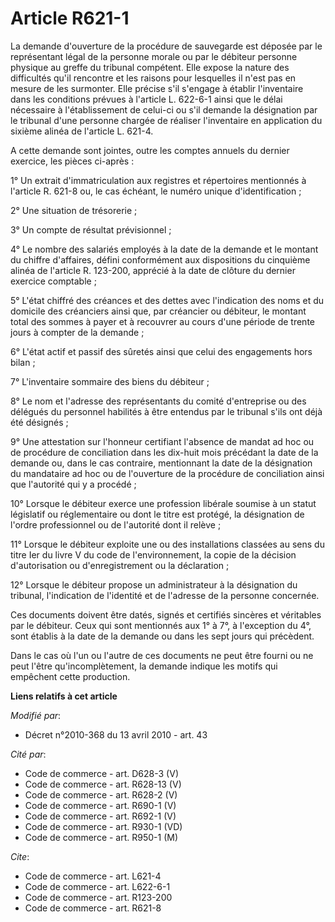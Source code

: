 # Article R621-1

La demande d'ouverture de la procédure de sauvegarde est déposée par le représentant légal de la personne morale ou par le
débiteur personne physique au greffe du tribunal compétent. Elle expose la nature des difficultés qu'il rencontre et les
raisons pour lesquelles il n'est pas en mesure de les surmonter. Elle précise s'il s'engage à établir l'inventaire dans les
conditions prévues à l'article L. 622-6-1 ainsi que le délai nécessaire à l'établissement de celui-ci ou s'il demande la
désignation par le tribunal d'une personne chargée de réaliser l'inventaire en application du sixième alinéa de l'article L.
621-4.

A cette demande sont jointes, outre les comptes annuels du dernier exercice, les pièces ci-après : 

1° Un extrait d'immatriculation aux registres et répertoires mentionnés à l'article R. 621-8 ou, le cas échéant, le numéro
unique d'identification ; 

2° Une situation de trésorerie ; 

3° Un compte de résultat prévisionnel ; 

4° Le nombre des salariés employés à la date de la demande et le montant du chiffre d'affaires, défini conformément aux
dispositions du cinquième alinéa de l'article R. 123-200, apprécié à la date de clôture du dernier exercice comptable ; 

5° L'état chiffré des créances et des dettes avec l'indication des noms et du domicile des créanciers ainsi que, par
créancier ou débiteur, le montant total des sommes à payer et à recouvrer au cours d'une période de trente jours à compter de
la demande ; 

6° L'état actif et passif des sûretés ainsi que celui des engagements hors bilan ; 

7° L'inventaire sommaire des biens du débiteur ; 

8° Le nom et l'adresse des représentants du comité d'entreprise ou des délégués du personnel habilités à être entendus par le
tribunal s'ils ont déjà été désignés ; 

9° Une attestation sur l'honneur certifiant l'absence de mandat ad hoc ou de procédure de conciliation dans les dix-huit mois
précédant la date de la demande ou, dans le cas contraire, mentionnant la date de la désignation du mandataire ad hoc ou de
l'ouverture de la procédure de conciliation ainsi que l'autorité qui y a procédé ; 

10° Lorsque le débiteur exerce une profession libérale soumise à un statut législatif ou réglementaire ou dont le titre est
protégé, la désignation de l'ordre professionnel ou de l'autorité dont il relève ; 

11° Lorsque le débiteur exploite une ou des installations classées au sens du titre Ier du livre V du code de
l'environnement, la copie     de la décision d'autorisation ou d'enregistrement ou la déclaration ; 

12° Lorsque le débiteur propose un administrateur à la désignation du tribunal, l'indication de l'identité et de l'adresse de
la personne concernée. 

Ces documents doivent être datés, signés et certifiés sincères et véritables par le débiteur. Ceux qui sont mentionnés aux 1°
à 7°, à l'exception du 4°, sont établis à la date de la demande ou dans les sept jours qui précèdent. 

Dans le cas où l'un ou l'autre de ces documents ne peut être fourni ou ne peut l'être qu'incomplètement, la demande indique
les motifs qui empêchent cette production.

**Liens relatifs à cet article**

_Modifié par_:

  - Décret n°2010-368 du 13 avril 2010 - art. 43

_Cité par_:

  - Code de commerce - art. D628-3 (V)
  - Code de commerce - art. R628-13 (V)
  - Code de commerce - art. R628-2 (V)
  - Code de commerce - art. R690-1 (V)
  - Code de commerce - art. R692-1 (V)
  - Code de commerce - art. R930-1 (VD)
  - Code de commerce - art. R950-1 (M)

_Cite_:

  - Code de commerce - art. L621-4
  - Code de commerce - art. L622-6-1
  - Code de commerce - art. R123-200
  - Code de commerce - art. R621-8
